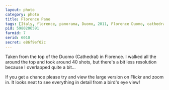 ```yaml
---
layout: photo
category: photo
title: Florence Pano
tags: [Italy, florence, panorama, Duomo, 2011, Florence Duomo, cathedral, pano, Europe, summer, wide, angle, cycomachead, Michael Ball, Canon EF-S 10-22, cityscape, 360, Canon, 7D]
pid: 5980206591
farmid: 7
serid: 6010
secret: e86f9ef02c
---
```



Taken from the top of the Duomo (Cathedral) in Florence. I walked all the around the top and took around 40 shots, but there's a bit less resolution because I overlapped quite a bit…

If you get a chance please try and view the large version on Flickr and zoom in. It looks neat to see everything in detail from a bird's eye view!
